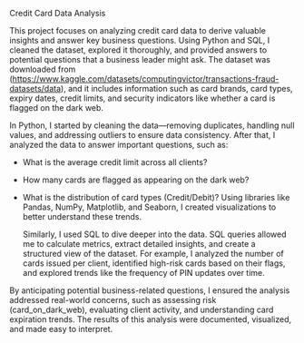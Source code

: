 Credit Card Data Analysis

This project focuses on analyzing credit card data to derive valuable insights and answer key business questions. Using Python and SQL, I cleaned the dataset, explored it thoroughly, and provided answers to potential questions that a business leader might ask. The dataset was downloaded from (https://www.kaggle.com/datasets/computingvictor/transactions-fraud-datasets/data), and it includes information such as card brands, card types, expiry dates, credit limits, and security indicators like whether a card is flagged on the dark web.

In Python, I started by cleaning the data—removing duplicates, handling null values, and addressing outliers to ensure data consistency. After that, I analyzed the data to answer important questions, such as:
- What is the average credit limit across all clients?
- How many cards are flagged as appearing on the dark web?
- What is the distribution of card types (Credit/Debit)? Using libraries like Pandas, NumPy, Matplotlib, and Seaborn, I created visualizations to better understand these trends.

   Similarly, I used SQL to dive deeper into the data. SQL queries allowed me to calculate metrics, extract detailed insights, and create a structured view of the dataset. For example, I analyzed the number of cards issued per client, identified high-risk cards based on their flags, and explored trends like the frequency of PIN updates over time.

By anticipating potential business-related questions, I ensured the analysis addressed real-world concerns, such as assessing risk (card_on_dark_web), evaluating client activity, and understanding card expiration trends. The results of this analysis were documented, visualized, and made easy to interpret.
